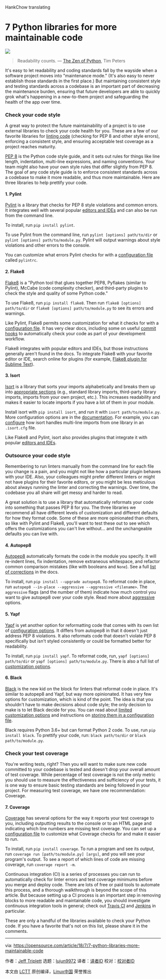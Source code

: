 HankChow translating

7 Python libraries for more maintainable code
======

![](https://opensource.com/sites/default/files/styles/image-full-size/public/lead-images/programming_keyboard_coding.png?itok=E0Vvam7A)

> Readability counts.
>  — [The Zen of Python][1], Tim Peters

It's easy to let readability and coding standards fall by the wayside when a software project moves into "maintenance mode." (It's also easy to never establish those standards in the first place.) But maintaining consistent style and testing standards across a codebase is an important part of decreasing the maintenance burden, ensuring that future developers are able to quickly grok what's happening in a new-to-them project and safeguarding the health of the app over time.

### Check your code style

A great way to protect the future maintainability of a project is to use external libraries to check your code health for you. These are a few of our favorite libraries for [linting code][2] (checking for PEP 8 and other style errors), enforcing a consistent style, and ensuring acceptable test coverage as a project reaches maturity.

[PEP 8][3] is the Python code style guide, and it sets out rules for things like line length, indentation, multi-line expressions, and naming conventions. Your team might also have your own style rules that differ slightly from PEP 8. The goal of any code style guide is to enforce consistent standards across a codebase to make it more readable, and thus more maintainable. Here are three libraries to help prettify your code.

#### 1\. Pylint

[Pylint][4] is a library that checks for PEP 8 style violations and common errors. It integrates well with several popular [editors and IDEs][5] and can also be run from the command line.

To install, run `pip install pylint`.

To use Pylint from the command line, run `pylint [options] path/to/dir` or `pylint [options] path/to/module.py`. Pylint will output warnings about style violations and other errors to the console.

You can customize what errors Pylint checks for with a [configuration file][6] called `pylintrc`.

#### 2\. Flake8

[Flake8][7] is a "Python tool that glues together PEP8, Pyflakes (similar to Pylint), McCabe (code complexity checker), and third-party plugins to check the style and quality of some Python code."

To use Flake8, run `pip install flake8`. Then run `flake8 [options] path/to/dir` or `flake8 [options] path/to/module.py` to see its errors and warnings.

Like Pylint, Flake8 permits some customization for what it checks for with a [configuration file][8]. It has very clear docs, including some on useful [commit hooks][9] to automatically check your code as part of your development workflow.

Flake8 integrates with popular editors and IDEs, but those instructions generally aren't found in the docs. To integrate Flake8 with your favorite editor or IDE, search online for plugins (for example, [Flake8 plugin for Sublime Text][10]).

#### 3\. Isort

[Isort][11] is a library that sorts your imports alphabetically and breaks them up into [appropriate sections][12] (e.g., standard library imports, third-party library imports, imports from your own project, etc.). This increases readability and makes it easier to locate imports if you have a lot of them in your module.

Install isort with `pip install isort`, and run it with `isort path/to/module.py`. More configuration options are in the [documentation][13]. For example, you can [configure][14] how isort handles multi-line imports from one library in an `.isort.cfg` file.

Like Flake8 and Pylint, isort also provides plugins that integrate it with popular [editors and IDEs][15].

### Outsource your code style

Remembering to run linters manually from the command line for each file you change is a pain, and you might not like how a particular plugin behaves with your IDE. Also, your colleagues might prefer different linters or might not have plugins for their favorite editors, or you might be less meticulous about always running the linter and correcting the warnings. Over time, the codebase you all share will get messy and harder to read.

A great solution is to use a library that automatically reformats your code into something that passes PEP 8 for you. The three libraries we recommend all have different levels of customization and different defaults for how they format code. Some of these are more opinionated than others, so like with Pylint and Flake8, you'll want to test these out to see which offers the customizations you can't live without… and the unchangeable defaults you can live with.

#### 4\. Autopep8

[Autopep8][16] automatically formats the code in the module you specify. It will re-indent lines, fix indentation, remove extraneous whitespace, and refactor common comparison mistakes (like with booleans and `None`). See a full [list of corrections][17] in the docs.

To install, run `pip install --upgrade autopep8`. To reformat code in place, run `autopep8 --in-place --aggressive --aggressive <filename>`. The `aggressive` flags (and the number of them) indicate how much control you want to give autopep8 over your code style. Read more about [aggressive][18] options.

#### 5\. Yapf

[Yapf][19] is yet another option for reformatting code that comes with its own list of [configuration options][20]. It differs from autopep8 in that it doesn't just address PEP 8 violations. It also reformats code that doesn't violate PEP 8 specifically but isn't styled consistently or could be formatted better for readability.

To install, run `pip install yapf`. To reformat code, run, `yapf [options] path/to/dir` or `yapf [options] path/to/module.py`. There is also a full list of [customization options][20].

#### 6\. Black

[Black][21] is the new kid on the block for linters that reformat code in place. It's similar to autopep8 and Yapf, but way more opinionated. It has very few options for customization, which is kind of the point. The idea is that you shouldn't have to make decisions about code style; the only decision to make is to let Black decide for you. You can read about [limited customization options][22] and instructions on [storing them in a configuration file][23].

Black requires Python 3.6+ but can format Python 2 code. To use, run `pip install black`. To prettify your code, run: `black path/to/dir` or `black path/to/module.py`.

### Check your test coverage

You're writing tests, right? Then you will want to make sure new code committed to your codebase is tested and doesn't drop your overall amount of test coverage. While percentage of test coverage is not the only metric you should use to measure the effectiveness and sufficiency of your tests, it is one way to ensure basic testing standards are being followed in your project. For measuring test coverage, we have one recommendation: Coverage.

#### 7\. Coverage

[Coverage][24] has several options for the way it reports your test coverage to you, including outputting results to the console or to an HTML page and indicating which line numbers are missing test coverage. You can set up a [configuration file][25] to customize what Coverage checks for and make it easier to run.

To install, run `pip install coverage`. To run a program and see its output, run `coverage run [path/to/module.py] [args]`, and you will see your program's output. To see a report of which lines of code are missing coverage, run `coverage report -m`.

Continuous integration (CI) is a series of processes you can run to automatically check for linter errors and test coverage minimums before you merge and deploy code. There are lots of free or paid tools to automate this process, and a thorough walkthrough is beyond the scope of this article. But because setting up a CI process is an important step in removing blocks to more readable and maintainable code, you should investigate continuous integration tools in general; check out [Travis CI][26] and [Jenkins][27] in particular.

These are only a handful of the libraries available to check your Python code. If you have a favorite that's not on this list, please share it in the comments.

--------------------------------------------------------------------------------

via: https://opensource.com/article/18/7/7-python-libraries-more-maintainable-code

作者：[Jeff Triplett][a]
选题：[lujun9972](https://github.com/lujun9972)
译者：[译者ID](https://github.com/译者ID)
校对：[校对者ID](https://github.com/校对者ID)

本文由 [LCTT](https://github.com/LCTT/TranslateProject) 原创编译，[Linux中国](https://linux.cn/) 荣誉推出

[a]:https://opensource.com/users/laceynwilliams
[1]:https://www.python.org/dev/peps/pep-0020/
[2]:https://en.wikipedia.org/wiki/Lint_(software)
[3]:https://www.python.org/dev/peps/pep-0008/
[4]:https://www.pylint.org/
[5]:https://pylint.readthedocs.io/en/latest/user_guide/ide-integration.html
[6]:https://pylint.readthedocs.io/en/latest/user_guide/run.html#command-line-options
[7]:http://flake8.pycqa.org/en/latest/
[8]:http://flake8.pycqa.org/en/latest/user/configuration.html#configuration-locations
[9]:http://flake8.pycqa.org/en/latest/user/using-hooks.html
[10]:https://github.com/SublimeLinter/SublimeLinter-flake8
[11]:https://github.com/timothycrosley/isort
[12]:https://github.com/timothycrosley/isort#how-does-isort-work
[13]:https://github.com/timothycrosley/isort#using-isort
[14]:https://github.com/timothycrosley/isort#configuring-isort
[15]:https://github.com/timothycrosley/isort/wiki/isort-Plugins
[16]:https://github.com/hhatto/autopep8
[17]:https://github.com/hhatto/autopep8#id4
[18]:https://github.com/hhatto/autopep8#id5
[19]:https://github.com/google/yapf
[20]:https://github.com/google/yapf#usage
[21]:https://github.com/ambv/black
[22]:https://github.com/ambv/black#command-line-options
[23]:https://github.com/ambv/black#pyprojecttoml
[24]:https://coverage.readthedocs.io/en/latest/
[25]:https://coverage.readthedocs.io/en/latest/config.html
[26]:https://travis-ci.org/
[27]:https://jenkins.io/
